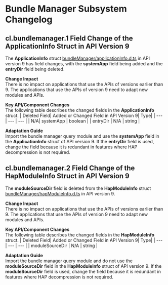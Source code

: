 # Bundle Manager Subsystem Changelog

## cl.bundlemanager.1 Field Change of the ApplicationInfo Struct in API Version 9

The **ApplicationInfo** struct [bundleManager/applicationInfo.d.ts](https://gitee.com/openharmony/interface_sdk-js/blob/master/api/bundleManager/ApplicationInfo.d.ts) in API version 9 has field changes, with the **systemApp** field being added and the **entryDir** field being deleted.

**Change Impact**<br>
There is no impact on applications that use the APIs of versions earlier than 9. The applications that use the APIs of version 9 need to adapt new modules and APIs.

**Key API/Component Changes**<br>
The following table describes the changed fields in the **ApplicationInfo** struct.
| Deleted Field| Added or Changed Field in API Version 9| Type|
| --- | --- | --- |
| N/A| systemApp | boolean |
| entryDir | N/A | string |

**Adaptation Guide**<br>
Import the bundle manager query module and use the **systemApp** field in the **ApplicationInfo** struct of API version 9. If the **entryDir** field is used, change the field because it is redundant in features where HAP decompression is not required.

## cl.bundlemanager.2 Field Change of the HapModuleInfo Struct in API Version 9

The **moduleSourceDir** field is deleted from the **HapModuleInfo** struct [bundleManager/hapModuleInfo.d.ts](https://gitee.com/openharmony/interface_sdk-js/blob/master/api/bundleManager/HapModuleInfo.d.ts) in API version 9.

**Change Impact**<br>
There is no impact on applications that use the APIs of versions earlier than 9. The applications that use the APIs of version 9 need to adapt new modules and APIs.

**Key API/Component Changes**<br>
The following table describes the changed fields in the **HapModuleInfo** struct.
| Deleted Field| Added or Changed Field in API Version 9| Type|
| --- | --- | --- |
| moduleSourceDir | N/A | string |

**Adaptation Guide**<br>
Import the bundle manager query module and do not use the **moduleSourceDir** field in the **HapModuleInfo** struct of API version 9. If the **moduleSourceDir** field is used, change the field because it is redundant in features where HAP decompression is not required.
